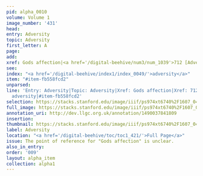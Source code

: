 ```yaml
---
pid: alpha_0010
volume: Volume 1
image_number: '431'
head: 
entry: Adversity
topic: Adversity
first_letter: A
page: 
add: 
xref: Gods affection|<a href='/digital-beehive/num3/num_1039'>712 [Adversity]</a>
see: 
index: "<a href='/digital-beehive/index1/index_0049/'>adversity</a>"
item: "#item-fb558fcd2"
unparsed: 
line: 'Entry: Adversity|Topic: Adversity|Xref: Gods affection|Xref: 712 [Adversity]|Index:
  adversity|#item-fb558fcd2'
selection: https://stacks.stanford.edu/image/iiif/ps974xt6740%2F1607_0430/373,4366,3048,673/full/0/default.jpg
full_image: https://stacks.stanford.edu/image/iiif/ps974xt6740%2F1607_0430/full/full/0/default.jpg
annotation_uri: http://dev.llgc.org.uk/annotation/1490037841809
insertion: 
thumbnail: https://stacks.stanford.edu/image/iiif/ps974xt6740%2F1607_0430/373,4366,600,180/250,/0/default.jpg
label: Adversity
location: "<a href='/digital-beehive/toc/toc1_421/'>Full Page</a>"
issue: The point of reference for "Gods affection" is unclear.
also_in_entry: 
order: '009'
layout: alpha_item
collection: alpha1
---
```


